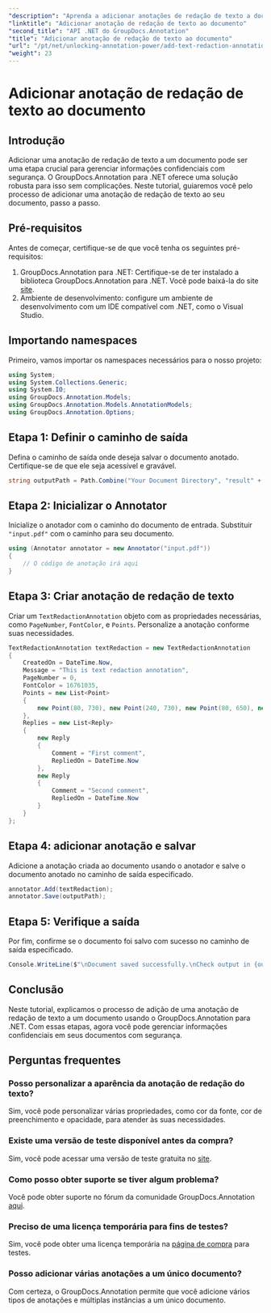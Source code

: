 ```yaml
---
"description": "Aprenda a adicionar anotações de redação de texto a documentos PDF usando o GroupDocs.Annotation para .NET. Proteja informações confidenciais sem esforço."
"linktitle": "Adicionar anotação de redação de texto ao documento"
"second_title": "API .NET do GroupDocs.Annotation"
"title": "Adicionar anotação de redação de texto ao documento"
"url": "/pt/net/unlocking-annotation-power/add-text-redaction-annotation/"
"weight": 23
---
```


# Adicionar anotação de redação de texto ao documento

## Introdução
Adicionar uma anotação de redação de texto a um documento pode ser uma etapa crucial para gerenciar informações confidenciais com segurança. O GroupDocs.Annotation para .NET oferece uma solução robusta para isso sem complicações. Neste tutorial, guiaremos você pelo processo de adicionar uma anotação de redação de texto ao seu documento, passo a passo.
## Pré-requisitos
Antes de começar, certifique-se de que você tenha os seguintes pré-requisitos:
1. GroupDocs.Annotation para .NET: Certifique-se de ter instalado a biblioteca GroupDocs.Annotation para .NET. Você pode baixá-la do site [site](https://releases.groupdocs.com/annotation/net/).
2. Ambiente de desenvolvimento: configure um ambiente de desenvolvimento com um IDE compatível com .NET, como o Visual Studio.

## Importando namespaces
Primeiro, vamos importar os namespaces necessários para o nosso projeto:
```csharp
using System;
using System.Collections.Generic;
using System.IO;
using GroupDocs.Annotation.Models;
using GroupDocs.Annotation.Models.AnnotationModels;
using GroupDocs.Annotation.Options;
```
## Etapa 1: Definir o caminho de saída
Defina o caminho de saída onde deseja salvar o documento anotado. Certifique-se de que ele seja acessível e gravável.
```csharp
string outputPath = Path.Combine("Your Document Directory", "result" + Path.GetExtension("input.pdf"));
```
## Etapa 2: Inicializar o Annotator
Inicialize o anotador com o caminho do documento de entrada. Substituir `"input.pdf"` com o caminho para seu documento.
```csharp
using (Annotator annotator = new Annotator("input.pdf"))
{
    // O código de anotação irá aqui
}
```
## Etapa 3: Criar anotação de redação de texto
Criar um `TextRedactionAnnotation` objeto com as propriedades necessárias, como `PageNumber`, `FontColor`, e `Points`. Personalize a anotação conforme suas necessidades.
```csharp
TextRedactionAnnotation textRedaction = new TextRedactionAnnotation
{
    CreatedOn = DateTime.Now,
    Message = "This is text redaction annotation",
    PageNumber = 0,
    FontColor = 16761035,
    Points = new List<Point>
    {
        new Point(80, 730), new Point(240, 730), new Point(80, 650), new Point(240, 650)
    },
    Replies = new List<Reply>
    {
        new Reply
        {
            Comment = "First comment",
            RepliedOn = DateTime.Now
        },
        new Reply
        {
            Comment = "Second comment",
            RepliedOn = DateTime.Now
        }
    }
};
```
## Etapa 4: adicionar anotação e salvar
Adicione a anotação criada ao documento usando o anotador e salve o documento anotado no caminho de saída especificado.
```csharp
annotator.Add(textRedaction);
annotator.Save(outputPath);
```
## Etapa 5: Verifique a saída
Por fim, confirme se o documento foi salvo com sucesso no caminho de saída especificado.
```csharp
Console.WriteLine($"\nDocument saved successfully.\nCheck output in {outputPath}.");
```

## Conclusão
Neste tutorial, explicamos o processo de adição de uma anotação de redação de texto a um documento usando o GroupDocs.Annotation para .NET. Com essas etapas, agora você pode gerenciar informações confidenciais em seus documentos com segurança.
## Perguntas frequentes
### Posso personalizar a aparência da anotação de redação do texto?
Sim, você pode personalizar várias propriedades, como cor da fonte, cor de preenchimento e opacidade, para atender às suas necessidades.
### Existe uma versão de teste disponível antes da compra?
Sim, você pode acessar uma versão de teste gratuita no [site](https://releases.groupdocs.com/).
### Como posso obter suporte se tiver algum problema?
Você pode obter suporte no fórum da comunidade GroupDocs.Annotation [aqui](https://forum.groupdocs.com/c/annotation/10).
### Preciso de uma licença temporária para fins de testes?
Sim, você pode obter uma licença temporária na [página de compra](https://purchase.groupdocs.com/temporary-license/) para testes.
### Posso adicionar várias anotações a um único documento?
Com certeza, o GroupDocs.Annotation permite que você adicione vários tipos de anotações e múltiplas instâncias a um único documento.